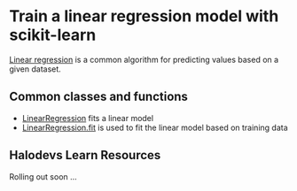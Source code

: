 # Train a linear regression model with scikit-learn

[Linear regression](https://en.wikipedia.org/wiki/Linear_regression) is a common algorithm for predicting values based on a given dataset.

## Common classes and functions

- [LinearRegression](https://scikit-learn.org/stable/modules/generated/sklearn.linear_model.LinearRegression.html) fits a linear model
- [LinearRegression.fit](https://scikit-learn.org/stable/modules/generated/sklearn.linear_model.LinearRegression.html?highlight=linearregression#sklearn.linear_model.LinearRegression.fit) is used to fit the linear model based on training data

## Halodevs Learn Resources

Rolling out soon ...